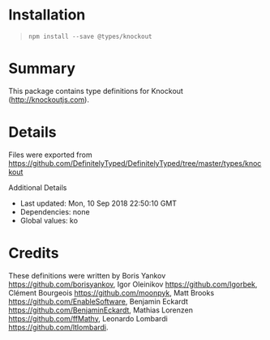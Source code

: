 # Installation
> `npm install --save @types/knockout`

# Summary
This package contains type definitions for Knockout (http://knockoutjs.com).

# Details
Files were exported from https://github.com/DefinitelyTyped/DefinitelyTyped/tree/master/types/knockout

Additional Details
 * Last updated: Mon, 10 Sep 2018 22:50:10 GMT
 * Dependencies: none
 * Global values: ko

# Credits
These definitions were written by Boris Yankov <https://github.com/borisyankov>, Igor Oleinikov <https://github.com/Igorbek>, Clément Bourgeois <https://github.com/moonpyk>, Matt Brooks <https://github.com/EnableSoftware>, Benjamin Eckardt <https://github.com/BenjaminEckardt>, Mathias Lorenzen <https://github.com/ffMathy>, Leonardo Lombardi <https://github.com/ltlombardi>.
